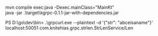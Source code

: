 mvn compile exec:java -Dexec.mainClass="MainKt"  
java -jar .\target\kgrpc-0.1.1-jar-with-dependencies.jar

PS D:\go\dev\bin> .\grpcurl.exe --plaintext -d '{\"str\": \"abceisaname\"}'  localhost:50051 com.knitehias.grpc.strlen.StrLenService/Len